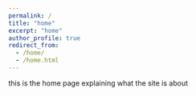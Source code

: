 ```yaml
---
permalink: /
title: "home"
excerpt: "home"
author_profile: true
redirect_from: 
  - /home/
  - /home.html
---
```


this is the home page explaining what the site is about